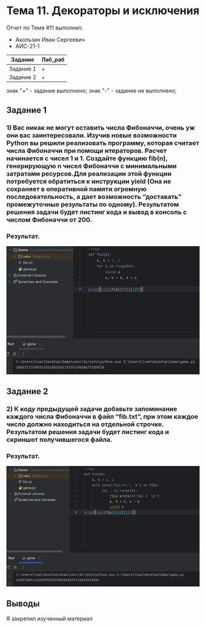 # Тема 11. Декораторы и исключения
Отчет по Теме #11 выполнил:
- Акользин Иван Сергеевич
- АИС-21-1

| Задание | Лаб_раб | 
| ------ | ------ | 
| Задание 1 | + |
| Задание 2 | + |

знак "+" - задание выполнено; знак "-" - задание не выполнено;


## Задание 1
### 1) Вас никак не могут оставить числа Фибоначчи, очень уж они вас заинтересовали. Изучив новые возможности Python вы решили реализовать программу, которая считает числа Фибоначчи при помощи итераторов. Расчет начинается с чисел 1 и 1. Создайте функцию fib(n), генерирующую n чисел Фибоначчи с минимальными затратами ресурсов.Для реализации этой функции потребуется обратиться к инструкции yield (Она не сохраняет в оперативной памяти огромную последовательность, а дает возможность “доставать” промежуточные результаты по одному). Результатом решения задачи будет листинг кода и вывод в консоль с числом Фибоначчи от 200.

### Результат.
![Меню](https://github.com/t1rs/bababoi/blob/Тема_11/pic/1.png)

## Задание 2
### 2) К коду предыдущей задачи добавьте запоминание каждого числа Фибоначчи в файл “fib.txt”, при этом каждое число должно находиться на отдельной строчке. Результатом решения задачи будет листинг кода и скриншот получившегося файла.

### Результат.
![Меню](https://github.com/t1rs/bababoi/blob/Тема_11/pic/2.png)

## Выводы
Я закрепил изученный материал

